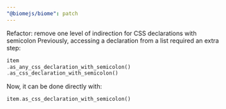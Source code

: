 ```yaml
---
"@biomejs/biome": patch
---
```


Refactor: remove one level of indirection for CSS declarations with semicolon
Previously, accessing a declaration from a list required an extra step:

```rust
item
.as_any_css_declaration_with_semicolon()
.as_css_declaration_with_semicolon()
```

Now, it can be done directly with:

```rust
item.as_css_declaration_with_semicolon()
```
